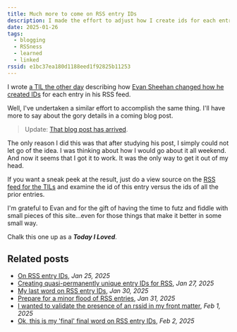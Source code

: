 ```yaml
---
title: Much more to come on RSS entry IDs
description: I made the effort to adjust how I create ids for each entry in my RSS feeds. There's a fuller blog post in the works.
date: 2025-01-26
tags:
  - blogging
  - RSSness
  - learned
  - linked
rssid: e1bc37ea180d1188eed1f92825b11253
---
```


I wrote [a TIL the other day](/til/on-rss-entry-ids/) describing how [Evan Sheehan changed how he created IDs](https://darthmall.net/2025/on-the-importance-of-stable-ids/) for each entry in his RSS feed.

Well, I've undertaken a similar effort to accomplish the same thing. I'll have more to say about the gory details in a coming blog post.

> Update: [That blog post has arrived](/blog/creating-permanently-unique-entry-id-for-rss/).

The only reason I did this was that after studying his post, I simply could not let go of the idea. I was thinking about how I would go about it all weekend. And now it seems that I got it to work. It was the only way to get it out of my head.

If you want a sneak peek at the result, just do a view source on the [RSS feed for the TILs](/tilfeed.xml) and examine the id of this entry versus the ids of all the prior entries.

I'm grateful to Evan and for the gift of having the time to futz and fiddle with small pieces of this site...even for those things that make it better in some small way.

Chalk this one up as a _**Today I Loved**_.

## Related posts

- [On RSS entry IDs](/til/on-rss-entry-ids/), _Jan 25, 2025_
- [Creating quasi-permanently unique entry IDs for RSS](/blog/creating-permanently-unique-entry-id-for-rss/), _Jan 27, 2025_
- [My last word on RSS entry IDs](/blog/even-more-on-rss-ids/), _Jan 30, 2025_
- [Prepare for a minor flood of RSS entries](/til/prepare-for-a-minor-flood-of-rss-entries/), _Jan 31, 2025_
- [I wanted to validate the presence of an rssid in my front matter](/til/i-wanted-to-validate-the-presence-of-an-rssid-in-my-front-matter/), _Feb 1, 2025_
- [Ok, this is my 'final' final word on RSS entry IDs](/blog/final-final-word-on-rss-entry-ids/), _Feb 2, 2025_

